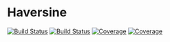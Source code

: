 # Haversine

[![Build Status](https://travis-ci.com/techshot25/Haversine.jl.svg?branch=master)](https://travis-ci.com/techshot25/Haversine.jl)
[![Build Status](https://ci.appveyor.com/api/projects/status/github/techshot25/Haversine.jl?svg=true)](https://ci.appveyor.com/project/techshot25/Haversine-jl)
[![Coverage](https://codecov.io/gh/techshot25/Haversine.jl/branch/master/graph/badge.svg)](https://codecov.io/gh/techshot25/Haversine.jl)
[![Coverage](https://coveralls.io/repos/github/techshot25/Haversine.jl/badge.svg?branch=master)](https://coveralls.io/github/techshot25/Haversine.jl?branch=master)
